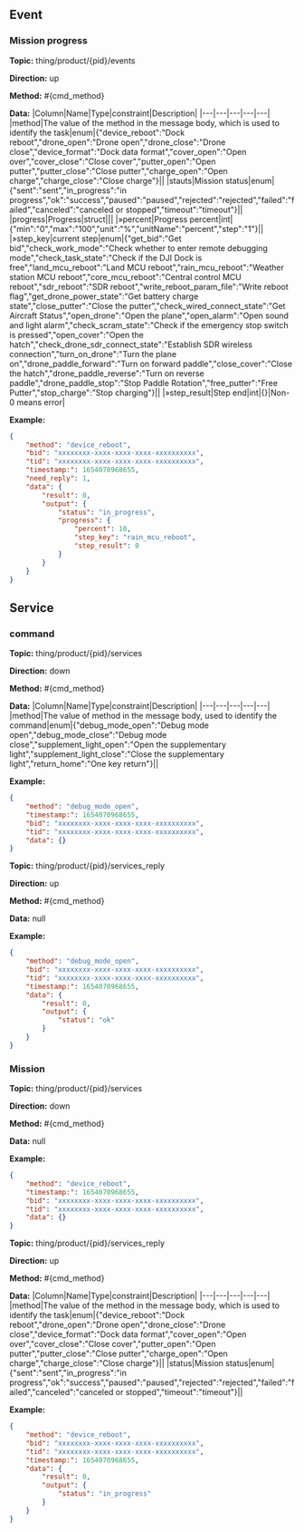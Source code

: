 


 ## Event 

### Mission progress
**Topic:** thing/product/{pid}/events

**Direction:** up

**Method:** #{cmd_method}

**Data:** 
|Column|Name|Type|constraint|Description|
|---|---|---|---|---|
 |method|The value of the method in the message body, which is used to identify the task|enum|{&#34;device_reboot&#34;:&#34;Dock reboot&#34;,&#34;drone_open&#34;:&#34;Drone open&#34;,&#34;drone_close&#34;:&#34;Drone close&#34;,&#34;device_format&#34;:&#34;Dock data format&#34;,&#34;cover_open&#34;:&#34;Open over&#34;,&#34;cover_close&#34;:&#34;Close cover&#34;,&#34;putter_open&#34;:&#34;Open putter&#34;,&#34;putter_close&#34;:&#34;Close putter&#34;,&#34;charge_open&#34;:&#34;Open charge&#34;,&#34;charge_close&#34;:&#34;Close charge&#34;}||
 |stauts|Mission status|enum|{&#34;sent&#34;:&#34;sent&#34;,&#34;in_progress&#34;:&#34;in progress&#34;,&#34;ok&#34;:&#34;success&#34;,&#34;paused&#34;:&#34;paused&#34;,&#34;rejected&#34;:&#34;rejected&#34;,&#34;failed&#34;:&#34;failed&#34;,&#34;canceled&#34;:&#34;canceled or stopped&#34;,&#34;timeout&#34;:&#34;timeout&#34;}||
|progress|Progress|struct||| 
|»percent|Progress percent|int|{&#34;min&#34;:&#34;0&#34;,&#34;max&#34;:&#34;100&#34;,&#34;unit&#34;:&#34;%&#34;,&#34;unitName&#34;:&#34;percent&#34;,&#34;step&#34;:&#34;1&#34;}|| 
|»step_key|current step|enum|{&#34;get_bid&#34;:&#34;Get bid&#34;,&#34;check_work_mode&#34;:&#34;Check whether to enter remote debugging mode&#34;,&#34;check_task_state&#34;:&#34;Check if the DJI Dock is free&#34;,&#34;land_mcu_reboot&#34;:&#34;Land MCU reboot&#34;,&#34;rain_mcu_reboot&#34;:&#34;Weather station MCU reboot&#34;,&#34;core_mcu_reboot&#34;:&#34;Central control MCU reboot&#34;,&#34;sdr_reboot&#34;:&#34;SDR reboot&#34;,&#34;write_reboot_param_file&#34;:&#34;Write reboot flag&#34;,&#34;get_drone_power_state&#34;:&#34;Get battery charge state&#34;,&#34;close_putter&#34;:&#34;Close the putter&#34;,&#34;check_wired_connect_state&#34;:&#34;Get Aircraft Status&#34;,&#34;open_drone&#34;:&#34;Open the plane&#34;,&#34;open_alarm&#34;:&#34;Open sound and light alarm&#34;,&#34;check_scram_state&#34;:&#34;Check if the emergency stop switch is pressed&#34;,&#34;open_cover&#34;:&#34;Open the hatch&#34;,&#34;check_drone_sdr_connect_state&#34;:&#34;Establish SDR wireless connection&#34;,&#34;turn_on_drone&#34;:&#34;Turn the plane on&#34;,&#34;drone_paddle_forward&#34;:&#34;Turn on forward paddle&#34;,&#34;close_cover&#34;:&#34;Close the hatch&#34;,&#34;drone_paddle_reverse&#34;:&#34;Turn on reverse paddle&#34;,&#34;drone_paddle_stop&#34;:&#34;Stop Paddle Rotation&#34;,&#34;free_putter&#34;:&#34;Free Putter&#34;,&#34;stop_charge&#34;:&#34;Stop charging&#34;}|| 
|»step_result|Step end|int|{}|Non-0 means error| 

 
 
**Example:** 
```json
{
	"method": "device_reboot",
	"bid": "xxxxxxxx-xxxx-xxxx-xxxx-xxxxxxxxxx",
	"tid": "xxxxxxxx-xxxx-xxxx-xxxx-xxxxxxxxxx",
	"timestamp:": 1654070968655,
	"need_reply": 1,
	"data": {
		"result": 0,
		"output": {
			"status": "in_progress",
			"progress": {
				"percent": 10,
				"step_key": "rain_mcu_reboot",
				"step_result": 0
			}
		}
	}
}
```



 



 ## Service 

### command
**Topic:** thing/product/{pid}/services

**Direction:** down

**Method:** #{cmd_method}

**Data:**
|Column|Name|Type|constraint|Description|
|---|---|---|---|---|
 |method|The value of method in the message body, used to identify the command|enum|{&#34;debug_mode_open&#34;:&#34;Debug mode open&#34;,&#34;debug_mode_close&#34;:&#34;Debug mode close&#34;,&#34;supplement_light_open&#34;:&#34;Open the supplementary light&#34;,&#34;supplement_light_close&#34;:&#34;Close the supplementary light&#34;,&#34;return_home&#34;:&#34;One key return&#34;}||

 
 
**Example:** 
```json
{
	"method": "debug_mode_open",
	"timestamp:": 1654070968655,
	"bid": "xxxxxxxx-xxxx-xxxx-xxxx-xxxxxxxxxx",
	"tid": "xxxxxxxx-xxxx-xxxx-xxxx-xxxxxxxxxx",
	"data": {}
}
```



**Topic:** thing/product/{pid}/services_reply

**Direction:** up

**Method:** #{cmd_method}

**Data:** null 
 
**Example:** 
```json
{
	"method": "debug_mode_open",
	"bid": "xxxxxxxx-xxxx-xxxx-xxxx-xxxxxxxxxx",
	"tid": "xxxxxxxx-xxxx-xxxx-xxxx-xxxxxxxxxx",
	"timestamp:": 1654070968655,
	"data": {
		"result": 0,
		"output": {
			"status": "ok"
		}
	}
}
```


### Mission
**Topic:** thing/product/{pid}/services

**Direction:** down

**Method:** #{cmd_method}

**Data:** null 
 
**Example:** 
```json
{
	"method": "device_reboot",
	"timestamp:": 1654070968655,
	"bid": "xxxxxxxx-xxxx-xxxx-xxxx-xxxxxxxxxx",
	"tid": "xxxxxxxx-xxxx-xxxx-xxxx-xxxxxxxxxx",
	"data": {}
}
```



**Topic:** thing/product/{pid}/services_reply

**Direction:** up

**Method:** #{cmd_method}

**Data:**
|Column|Name|Type|constraint|Description|
|---|---|---|---|---|
 |method|The value of the method in the message body, which is used to identify the task|enum|{&#34;device_reboot&#34;:&#34;Dock reboot&#34;,&#34;drone_open&#34;:&#34;Drone open&#34;,&#34;drone_close&#34;:&#34;Drone close&#34;,&#34;device_format&#34;:&#34;Dock data format&#34;,&#34;cover_open&#34;:&#34;Open over&#34;,&#34;cover_close&#34;:&#34;Close cover&#34;,&#34;putter_open&#34;:&#34;Open putter&#34;,&#34;putter_close&#34;:&#34;Close putter&#34;,&#34;charge_open&#34;:&#34;Open charge&#34;,&#34;charge_close&#34;:&#34;Close charge&#34;}||
 |status|Mission status|enum|{&#34;sent&#34;:&#34;sent&#34;,&#34;in_progress&#34;:&#34;in progress&#34;,&#34;ok&#34;:&#34;success&#34;,&#34;paused&#34;:&#34;paused&#34;,&#34;rejected&#34;:&#34;rejected&#34;,&#34;failed&#34;:&#34;failed&#34;,&#34;canceled&#34;:&#34;canceled or stopped&#34;,&#34;timeout&#34;:&#34;timeout&#34;}||

 
 
**Example:** 
```json
{
	"method": "device_reboot",
	"bid": "xxxxxxxx-xxxx-xxxx-xxxx-xxxxxxxxxx",
	"tid": "xxxxxxxx-xxxx-xxxx-xxxx-xxxxxxxxxx",
	"timestamp:": 1654070968655,
	"data": {
		"result": 0,
		"output": {
			"status": "in_progress"
		}
	}
}
```




